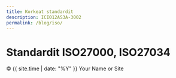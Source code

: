 ```yaml
---
title: Korkeat standardit
description: ICI012AS3A-3002
permalink: /blog/iso/
---
```


# Standardit ISO27000, ISO27034 


<footer>
  <p>&copy; {{ site.time | date: "%Y" }} Your Name or Site</p>
</footer>
